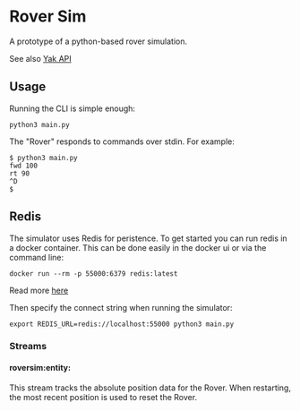 # Rover Sim

A prototype of a python-based rover simulation.

See also [Yak API](https://github.com/The-Yak-Collective/yakapi)

## Usage

Running the CLI is simple enough:

    python3 main.py

The "Rover" responds to commands over stdin. For example:

```ShellSession
$ python3 main.py
fwd 100
rt 90
^D
$
```

## Redis

The simulator uses Redis for peristence. To get started you can run redis in a
docker container. This can be done easily in the docker ui or via the command
line:

    docker run --rm -p 55000:6379 redis:latest

Read more [here](https://hub.docker.com/_/redis/)

Then specify the connect string when running the simulator:

    export REDIS_URL=redis://localhost:55000 python3 main.py

### Streams

#### roversim:entity:<id>

This stream tracks the absolute position data for the Rover. When restarting,
the most recent position is used to reset the Rover.